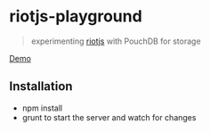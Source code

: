 # riotjs-playground

> experimenting [riotjs](http://riotjs.com/) with PouchDB for storage

[Demo](http://signalkuppe.github.io/riotjs-playground/)

## Installation
* npm install
* grunt to start the server and watch for changes

